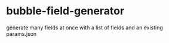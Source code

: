 # bubble-field-generator
generate many fields at once with a list of fields and an existing params.json
